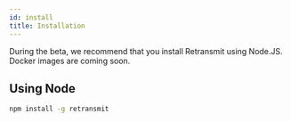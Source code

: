 ```yaml
---
id: install
title: Installation
---
```


During the beta, we recommend that you install Retransmit using Node.JS. Docker images are coming soon.

## Using Node

```sh
npm install -g retransmit
```

